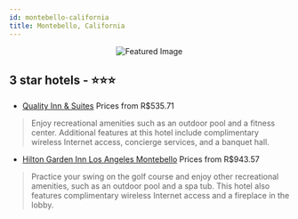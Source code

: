 ```yaml
---
id: montebello-california
title: Montebello, California
---
```


<center><img src="https://i.travelapi.com/hotels/1000000/10000/4800/4756/72ef0931_z.jpg" alt="Featured Image" /></center>


##  3 star hotels - ⭐️⭐️⭐️

-    [Quality Inn & Suites](https://us.hurb.com/hotels/montebello/quality-inn-suites-JNP-JP278041?cmp=18055) Prices from R$535.71
   > Enjoy recreational amenities such as an outdoor pool and a fitness center. Additional features at this hotel include complimentary wireless Internet access, concierge services, and a banquet hall.
-    [Hilton Garden Inn Los Angeles Montebello](https://us.hurb.com/hotels/montebello/hilton-garden-inn-los-angeles-montebello-JNP-JP030869?cmp=18055) Prices from R$943.57
   > Practice your swing on the golf course and enjoy other recreational amenities, such as an outdoor pool and a spa tub. This hotel also features complimentary wireless Internet access and a fireplace in the lobby.
